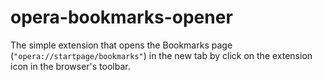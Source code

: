 # opera-bookmarks-opener

The simple extension that opens the Bookmarks page (`"opera://startpage/bookmarks"`) in the new tab by click on the extension icon in the browser's toolbar.
